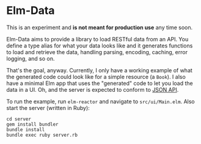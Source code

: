 # Elm-Data

This is an experiment and **is not meant for production use** any time soon.

Elm-Data aims to provide a library to load RESTful data from an API. You define a type alias for what your data looks like and it generates functions to load and retrieve the data, handling parsing, encoding, caching, error logging, and so on.

That's the goal, anyway. Currently, I only have a working example of what the generated code could look like for a simple resource (a `Book`). I also have a minimal Elm app that uses the "generated" code to let you load the data in a UI. Oh, and the server is expected to conform to [JSON API](http://jsonapi.org/format/).

To run the example, run `elm-reactor` and navigate to `src/ui/Main.elm`. Also start the server (written in Ruby):

```shell
cd server
gem install bundler
bundle install
bundle exec ruby server.rb
```

